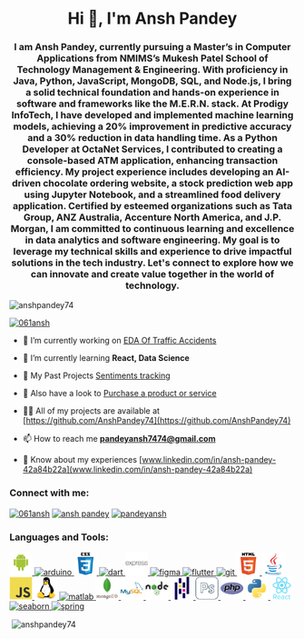 <h1 align="center">Hi 👋, I'm Ansh Pandey</h1>
<h3 align="center">I am Ansh Pandey, currently pursuing a Master’s in Computer Applications from NMIMS’s Mukesh Patel School of Technology Management & Engineering. With proficiency in Java, Python, JavaScript, MongoDB, SQL, and Node.js, I bring a solid technical foundation and hands-on experience in software and frameworks like the M.E.R.N. stack. At Prodigy InfoTech, I have developed and implemented machine learning models, achieving a 20% improvement in predictive accuracy and a 30% reduction in data handling time. As a Python Developer at OctaNet Services, I contributed to creating a console-based ATM application, enhancing transaction efficiency. My project experience includes developing an AI-driven chocolate ordering website, a stock prediction web app using Jupyter Notebook, and a streamlined food delivery application. Certified by esteemed organizations such as Tata Group, ANZ Australia, Accenture North America, and J.P. Morgan, I am committed to continuous learning and excellence in data analytics and software engineering. My goal is to leverage my technical skills and experience to drive impactful solutions in the tech industry. Let's connect to explore how we can innovate and create value together in the world of technology.</h3>

<p align="left"> <img src="https://komarev.com/ghpvc/?username=anshpandey74&label=Profile%20views&color=0e75b6&style=flat" alt="anshpandey74" /> </p>

<p align="left"> <a href="https://twitter.com/061ansh" target="blank"><img src="https://img.shields.io/twitter/follow/061ansh?logo=twitter&style=for-the-badge" alt="061ansh" /></a> </p>

- 🔭 I’m currently working on [EDA Of Traffic Accidents](https://github.com/AnshPandey74/PRODIGY_DS_05.git)

- 🌱 I’m currently learning **React, Data Science**

- 👯 My Past Projects [Sentiments tracking](https://github.com/AnshPandey74/PRODIGY_DS_04.git)

- 🔆 Also have a look to [Purchase a product or service](https://github.com/AnshPandey74/PRODIGY_DS_03.git)

- 👨‍💻 All of my projects are available at [https://github.com/AnshPandey74](https://github.com/AnshPandey74)

- 📫 How to reach me **pandeyansh7474@gmail.com**

- 📄 Know about my experiences [www.linkedin.com/in/ansh-pandey-42a84b22a](www.linkedin.com/in/ansh-pandey-42a84b22a)

<h3 align="left">Connect with me:</h3>
<p align="left">
<a href="https://twitter.com/061ansh" target="blank"><img align="center" src="https://raw.githubusercontent.com/rahuldkjain/github-profile-readme-generator/master/src/images/icons/Social/twitter.svg" alt="061ansh" height="30" width="40" /></a>
<a href="www.linkedin.com/in/ansh-pandey-42a84b22a" target="blank"><img align="center" src="www.linkedin.com/in/ansh-pandey-42a84b22a" alt="ansh pandey" height="30" width="40" /></a>
<a href="https://www.codechef.com/users/pandeyansh" target="blank"><img align="center" src="https://cdn.jsdelivr.net/npm/simple-icons@3.1.0/icons/codechef.svg" alt="pandeyansh" height="30" width="40" /></a>
</p>

<h3 align="left">Languages and Tools:</h3>
<p align="left"> <a href="https://developer.android.com" target="_blank" rel="noreferrer"> <img src="https://raw.githubusercontent.com/devicons/devicon/master/icons/android/android-original-wordmark.svg" alt="android" width="40" height="40"/> </a> <a href="https://www.arduino.cc/" target="_blank" rel="noreferrer"> <img src="https://cdn.worldvectorlogo.com/logos/arduino-1.svg" alt="arduino" width="40" height="40"/> </a> <a href="https://www.w3schools.com/css/" target="_blank" rel="noreferrer"> <img src="https://raw.githubusercontent.com/devicons/devicon/master/icons/css3/css3-original-wordmark.svg" alt="css3" width="40" height="40"/> </a> <a href="https://dart.dev" target="_blank" rel="noreferrer"> <img src="https://www.vectorlogo.zone/logos/dartlang/dartlang-icon.svg" alt="dart" width="40" height="40"/> </a> <a href="https://expressjs.com" target="_blank" rel="noreferrer"> <img src="https://raw.githubusercontent.com/devicons/devicon/master/icons/express/express-original-wordmark.svg" alt="express" width="40" height="40"/> </a> <a href="https://www.figma.com/" target="_blank" rel="noreferrer"> <img src="https://www.vectorlogo.zone/logos/figma/figma-icon.svg" alt="figma" width="40" height="40"/> </a> <a href="https://flutter.dev" target="_blank" rel="noreferrer"> <img src="https://www.vectorlogo.zone/logos/flutterio/flutterio-icon.svg" alt="flutter" width="40" height="40"/> </a> <a href="https://git-scm.com/" target="_blank" rel="noreferrer"> <img src="https://www.vectorlogo.zone/logos/git-scm/git-scm-icon.svg" alt="git" width="40" height="40"/> </a> <a href="https://www.w3.org/html/" target="_blank" rel="noreferrer"> <img src="https://raw.githubusercontent.com/devicons/devicon/master/icons/html5/html5-original-wordmark.svg" alt="html5" width="40" height="40"/> </a> <a href="https://www.java.com" target="_blank" rel="noreferrer"> <img src="https://raw.githubusercontent.com/devicons/devicon/master/icons/java/java-original.svg" alt="java" width="40" height="40"/> </a> <a href="https://developer.mozilla.org/en-US/docs/Web/JavaScript" target="_blank" rel="noreferrer"> <img src="https://raw.githubusercontent.com/devicons/devicon/master/icons/javascript/javascript-original.svg" alt="javascript" width="40" height="40"/> </a> <a href="https://www.linux.org/" target="_blank" rel="noreferrer"> <img src="https://raw.githubusercontent.com/devicons/devicon/master/icons/linux/linux-original.svg" alt="linux" width="40" height="40"/> </a> <a href="https://www.mathworks.com/" target="_blank" rel="noreferrer"> <img src="https://upload.wikimedia.org/wikipedia/commons/2/21/Matlab_Logo.png" alt="matlab" width="40" height="40"/> </a> <a href="https://www.mongodb.com/" target="_blank" rel="noreferrer"> <img src="https://raw.githubusercontent.com/devicons/devicon/master/icons/mongodb/mongodb-original-wordmark.svg" alt="mongodb" width="40" height="40"/> </a> <a href="https://www.mysql.com/" target="_blank" rel="noreferrer"> <img src="https://raw.githubusercontent.com/devicons/devicon/master/icons/mysql/mysql-original-wordmark.svg" alt="mysql" width="40" height="40"/> </a> <a href="https://nodejs.org" target="_blank" rel="noreferrer"> <img src="https://raw.githubusercontent.com/devicons/devicon/master/icons/nodejs/nodejs-original-wordmark.svg" alt="nodejs" width="40" height="40"/> </a> <a href="https://pandas.pydata.org/" target="_blank" rel="noreferrer"> <img src="https://raw.githubusercontent.com/devicons/devicon/2ae2a900d2f041da66e950e4d48052658d850630/icons/pandas/pandas-original.svg" alt="pandas" width="40" height="40"/> </a> <a href="https://www.photoshop.com/en" target="_blank" rel="noreferrer"> <img src="https://raw.githubusercontent.com/devicons/devicon/master/icons/photoshop/photoshop-line.svg" alt="photoshop" width="40" height="40"/> </a> <a href="https://www.php.net" target="_blank" rel="noreferrer"> <img src="https://raw.githubusercontent.com/devicons/devicon/master/icons/php/php-original.svg" alt="php" width="40" height="40"/> </a> <a href="https://www.python.org" target="_blank" rel="noreferrer"> <img src="https://raw.githubusercontent.com/devicons/devicon/master/icons/python/python-original.svg" alt="python" width="40" height="40"/> </a> <a href="https://reactjs.org/" target="_blank" rel="noreferrer"> <img src="https://raw.githubusercontent.com/devicons/devicon/master/icons/react/react-original-wordmark.svg" alt="react" width="40" height="40"/> </a> <a href="https://seaborn.pydata.org/" target="_blank" rel="noreferrer"> <img src="https://seaborn.pydata.org/_images/logo-mark-lightbg.svg" alt="seaborn" width="40" height="40"/> </a> <a href="https://spring.io/" target="_blank" rel="noreferrer"> <img src="https://www.vectorlogo.zone/logos/springio/springio-icon.svg" alt="spring" width="40" height="40"/> </a> </p>

<p>&nbsp;<img align="center" src="https://github-readme-stats.vercel.app/api?username=anshpandey74&show_icons=true&locale=en" alt="anshpandey74" /></p>
